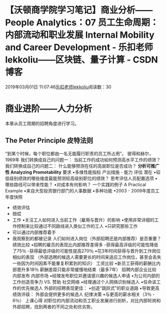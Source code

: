 
# 【沃顿商学院学习笔记】商业分析——People Analytics：07 员工生命周期：内部流动和职业发展 Internal Mobility and Career Development - 乐扣老师lekkoliu——区块链、量子计算 - CSDN博客

2019年03月01日 11:07:46[乐扣老师lekkoliu](https://me.csdn.net/lsttoy)阅读数：30



# 商业进阶——人力分析
本章从员工周期的招聘角度进行学习。
## The Peter Principle 皮特法则
“到某个时候，每个职位都由一名无能履行职责的员工所占用”。
彼得和赫尔，1969年
我们转换成自己的问题一：
当前工作的成功如何预测高水平工作的绩效？
我们转换成自己的问题二：
什么能够预测在任的高层职位是否成功？
**分析可推广性 Analyzing Promotability**
要求
•多维性能指标
产出措施 - 能力
评估
潜在
•较低级别绩效的哪些维度最能预测较高级别职位的绩效？
思考评估人员配置选项
•哪些路线可以带来性能？
•对成本有何影响？
一个实践的例子 A Practical Example
•来自大型投资银行部门的人事数据
•多种功能
•2003  -  2009年度员工年度快照
- 绩效评估
- 赔偿
- 工作
•关注工人如何进入当前工作（雇用与晋升）的影响
•使用非常详细的工作控制来比较通过不同路线进入类似工作的工人
•只研究那些工作
- 可以通过内部推荐着手
- 我观察到的都被记录
人们如何进入岗位（外部招聘还是内部推荐）是否重要？
绩效比较
•招聘的雇员的表现比内部推荐差得多
-获得最高评级的可能性降低了75％
-获得最低评级的可能性提高270％
•花3年时间获得与晋升到工作岗位相似的表现
（外部选聘的候选人需要更长的时间来适应工作岗位，甚至会丢失一些因为时间因素不能重复积累到的知识）
工资比较
•新员工获得的薪酬比内部晋升多18％
薪酬差距只能非常缓慢地结束（最多7年）
招聘内部企业比较
内部发布 内部市场
•经理发布职位并邀请感兴趣的候选人申请
•为公司内部的工作创造竞争力
VS.
赞助 社交网络
•经理通过个人网络识别候选人
•任命该工作的优先候选人
外部的招聘表现更佳：
•创造“跳跃式”的职业道路
•导致更高
绩效评级：
外部会提供更多的候选人
纪律决策
•与更高的薪水相关（3％ -  6％）
上课心得
对职位的内部流动和员工职业发展进行剖析，对比内部轮岗和外部招聘，找到两者的不同之处和优劣势。

